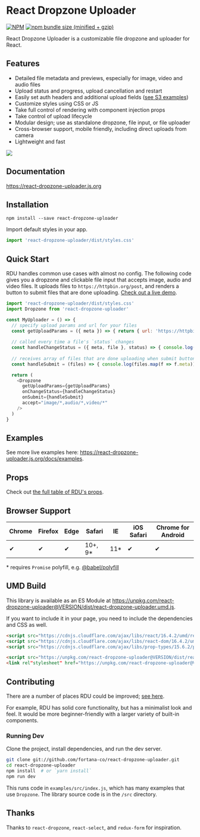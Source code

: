 # React Dropzone Uploader


[![NPM](https://img.shields.io/npm/v/react-dropzone-uploader.svg)](https://www.npmjs.com/package/react-dropzone-uploader)
[![npm bundle size (minified + gzip)](https://img.shields.io/bundlephobia/minzip/react-dropzone-uploader.svg)](https://www.npmjs.com/package/react-dropzone-uploader)

React Dropzone Uploader is a customizable file dropzone and uploader for React.


## Features
- Detailed file metadata and previews, especially for image, video and audio files
- Upload status and progress, upload cancellation and restart
- Easily set auth headers and additional upload fields ([see S3 examples](https://react-dropzone-uploader.js.org/docs/s3))
- Customize styles using CSS or JS
- Take full control of rendering with component injection props
- Take control of upload lifecycle
- Modular design; use as standalone dropzone, file input, or file uploader
- Cross-browser support, mobile friendly, including direct uploads from camera
- Lightweight and fast

![](https://raw.githubusercontent.com/fortana-co/react-dropzone-uploader/master/dropzone.gif)


## Documentation
<https://react-dropzone-uploader.js.org>


## Installation
`npm install --save react-dropzone-uploader`

Import default styles in your app.

~~~js
import 'react-dropzone-uploader/dist/styles.css'
~~~


## Quick Start
RDU handles common use cases with almost no config. The following code gives you a dropzone and clickable file input that accepts image, audio and video files. It uploads files to `https://httpbin.org/post`, and renders a button to submit files that are done uploading. [Check out a live demo](https://react-dropzone-uploader.js.org/docs/quick-start).

~~~js
import 'react-dropzone-uploader/dist/styles.css'
import Dropzone from 'react-dropzone-uploader'

const MyUploader = () => {
  // specify upload params and url for your files
  const getUploadParams = ({ meta }) => { return { url: 'https://httpbin.org/post' } }
  
  // called every time a file's `status` changes
  const handleChangeStatus = ({ meta, file }, status) => { console.log(status, meta, file) }
  
  // receives array of files that are done uploading when submit button is clicked
  const handleSubmit = (files) => { console.log(files.map(f => f.meta)) }

  return (
    <Dropzone
      getUploadParams={getUploadParams}
      onChangeStatus={handleChangeStatus}
      onSubmit={handleSubmit}
      accept="image/*,audio/*,video/*"
    />
  )
}
~~~


## Examples
See more live examples here: <https://react-dropzone-uploader.js.org/docs/examples>.


## Props
Check out [the full table of RDU's props](https://react-dropzone-uploader.js.org/docs/props).


## Browser Support
| Chrome | Firefox | Edge | Safari | IE | iOS Safari | Chrome for Android |
| --- | --- | --- | --- | --- | --- | --- |
| ✔ | ✔ | ✔ | 10+, 9\* | 11\* | ✔ | ✔ |

\* requires `Promise` polyfill, e.g. [@babel/polyfill](https://babeljs.io/docs/en/babel-polyfill)


## UMD Build
This library is available as an ES Module at <https://unpkg.com/react-dropzone-uploader@VERSION/dist/react-dropzone-uploader.umd.js>.

If you want to include it in your page, you need to include the dependencies and CSS as well.

~~~html
<script src="https://cdnjs.cloudflare.com/ajax/libs/react/16.4.2/umd/react.production.min.js"></script>
<script src="https://cdnjs.cloudflare.com/ajax/libs/react-dom/16.4.2/umd/react-dom.production.min.js"></script>
<script src="https://cdnjs.cloudflare.com/ajax/libs/prop-types/15.6.2/prop-types.min.js"></script>

<script src="https://unpkg.com/react-dropzone-uploader@VERSION/dist/react-dropzone-uploader.umd.js"></script>
<link rel"stylesheet" href="https://unpkg.com/react-dropzone-uploader@VERSION/dist/styles.css"></script>
~~~


## Contributing
There are a number of places RDU could be improved; [see here](https://github.com/fortana-co/react-dropzone-uploader/labels/help%20wanted).

For example, RDU has solid core functionality, but has a minimalist look and feel. It would be more beginner-friendly with a larger variety of built-in components.


### Running Dev
Clone the project, install dependencies, and run the dev server.

~~~sh
git clone git://github.com/fortana-co/react-dropzone-uploader.git
cd react-dropzone-uploader
npm install  # or `yarn install`
npm run dev
~~~

This runs code in `examples/src/index.js`, which has many examples that use `Dropzone`. The library source code is in the `/src` directory.


## Thanks
Thanks to `react-dropzone`, `react-select`, and `redux-form` for inspiration.

